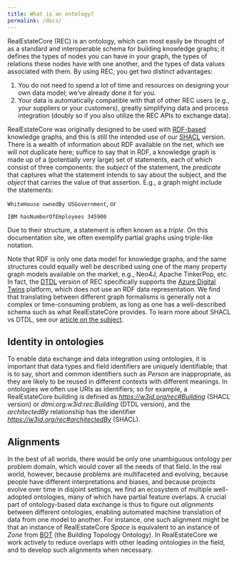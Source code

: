 ```yaml
---
title: What is an ontology?
permalink: /docs/
---
```


RealEstateCore (REC) is an ontology, which can most easily be thought of as a standard and interoperable schema for building knowledge graphs; it defines the types of nodes you can have in your graph, the types of relations these nodes have with one another, and the types of data values associated with them. By using REC, you get two distinct advantages:

1. You do not need to spend a lot of time and resources on designing your own data model; we’ve already done it for you.
2. Your data is automatically compatible with that of other REC users (e.g., your suppliers or your customers), greatly simplifying data and process integration (doubly so if you also utilize the REC APIs to exchange data).

RealEstateCore was originally designed to be used with [RDF-based](https://www.w3.org/RDF/) knowledge graphs, and this is still the intended use of our [SHACL](https://www.w3.org/TR/shacl/) version. There is a wealth of information about RDF available on the net, which we will not duplicate here; suffice to say that in RDF, a knowledge graph is made up of a (potentially very large) set of statements, each of which consist of three components: the *subject* of the statement, the *predicate* that captures what the statement intends to say about the subject, and the *object* that carries the value of that assertion. E.g., a graph might include the statements:

`WhiteHouse ownedBy USGovernment`, or 

`IBM hasNumberOfEmployees 345900`

Due to their structure, a statement is often known as a *triple*. On this documentation site, we often exemplify partial graphs using triple-like notation. 

Note that RDF is only one data model for knowledge graphs, and the same structures could equally well be described using one of the many property graph models available on the market, e.g., Neo4J, Apache TinkerPop, etc. In fact, the [DTDL](https://github.com/Azure/opendigitaltwins-dtdl) version of REC specifically supports the [Azure Digital Twins](https://azure.microsoft.com/en-us/services/digital-twins/) platform, which does not use an RDF data representation. We find that translating between different graph formalisms is generally not a complex or time-consuming problem, as long as one has a well-described schema such as what RealEstateCore provides. To learn more about SHACL vs DTDL, see our [article on the subject](DTDL-or-SHACL.md).

## Identity in ontologies

To enable data exchange and data integration using ontologies, it is important that data types and field identifiers are uniquely identifiable; that is to say, short and common identifiers such as *Person* are inappropriate, as they are likely to be reused in different contexts with different meanings. In ontologies we often use URIs as identifiers; so for example, a RealEstateCore building is defined as *https://w3id.org/rec#Building* (SHACL version) or *dtmi:org:w3id:rec:Building* (DTDL version), and the *architectedBy* relationship has the identifier *https://w3id.org/rec#architectedBy* (SHACL).

## Alignments

In the best of all worlds, there would be only one unambiguous ontology per problem domain, which would cover all the needs of that field. In the real world, however, because problems are multifaceted and evolving, because people have different interpretations and biases, and because projects evolve over time in disjoint settings, we find an ecosystem of multiple well-adopted ontologies, many of which have partial feature overlaps. A crucial part of ontology-based data exchange is thus to figure out *alignments* between different ontologies, enabling automated machine translation of data from one model to another. For instance, one such alignment might be that an instance of RealEstateCore *Space* is equivalent to an instance of *Zone* from [BOT](https://w3c-lbd-cg.github.io/bot/) (the Building Topology Ontology). In RealEstateCore we work actively to reduce overlaps with other leading ontologies in the field, and to develop such alignments when necessary.